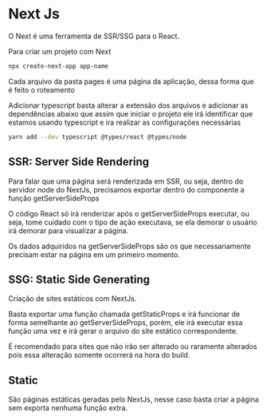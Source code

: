 # Next Js

O Next é uma ferramenta de SSR/SSG para o React.

Para criar um projeto com Next

```bash
npx create-next-app app-name
```

Cada arquivo da pasta pages é uma página da aplicação, dessa forma que é feito o roteamento

Adicionar typescript basta alterar a extensão dos arquivos e adicionar as dependências abaixo que assim que iniciar o projeto ele irá identificar que estamos usando typescript e ira realizar as configurações necessárias

```bash
yarn add --dev typescript @types/react @types/node
```

## SSR: Server Side Rendering

Para falar que uma página será renderizada em SSR, ou seja, dentro do servidor node do NextJs, precisamos exportar dentro do componente a função getServerSideProps

O código React só irá renderizar após o getServerSideProps executar, ou seja, tome cuidado com o tipo de ação executava, se ela demorar o usuário irá demorar para visualizar a página.

Os dados adquiridos na getServerSideProps são os que necessariamente precisam estar na página em um primeiro momento.

## SSG: Static Side Generating

Criação de sites estáticos com NextJs.

Basta exportar uma função chamada getStaticProps e irá funcionar de forma semelhante ao getServerSideProps, porém, ele irá executar essa função uma vez e irá gerar o arquivo do site estático correspondente.

É recomendado para sites que não irão ser alterado ou raramente alterados pois essa alteração somente ocorrerá na hora do build.

## Static

São páginas estáticas geradas pelo NextJs, nesse caso basta criar a página sem exporta nenhuma função extra.
